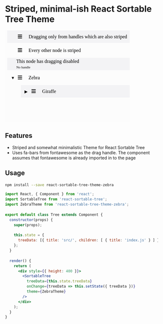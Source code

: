# Striped, minimal-ish React Sortable Tree Theme
<img alt="theme appearance" src="./example-resource/main.png" width="411">

## Features
* Striped and somewhat minimalistic Theme for React Sortable Tree
* Uses fa-bars from fontawesome as the drag handle. The component assumes that fontawesome is already imported in to the page

## Usage

```sh
npm install --save react-sortable-tree-theme-zebra
```

```jsx
import React, { Component } from 'react';
import SortableTree from 'react-sortable-tree';
import ZebraTheme from 'react-sortable-tree-theme-zebra';

export default class Tree extends Component {
  constructor(props) {
    super(props);

    this.state = {
      treeData: [{ title: 'src/', children: [ { title: 'index.js' } ] }],
    };
  }

  render() {
    return (
      <div style={{ height: 400 }}>
        <SortableTree
          treeData={this.state.treeData}
          onChange={treeData => this.setState({ treeData })}
          theme={ZebraTheme}
        />
      </div>
    );
  }
}
```
